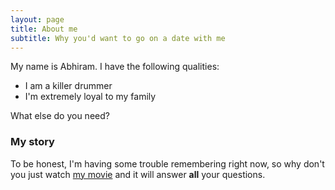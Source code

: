 ```yaml
---
layout: page
title: About me
subtitle: Why you'd want to go on a date with me
---
```


My name is Abhiram. I have the following qualities:

- I am a killer drummer
- I'm extremely loyal to my family

What else do you need?

### My story

To be honest, I'm having some trouble remembering right now, so why don't you just watch [my movie](https://en.wikipedia.org/wiki/The_Princess_Bride_%28film%29) and it will answer **all** your questions.
